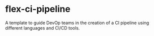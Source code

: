 # flex-ci-pipeline
A template to guide DevOp teams in the creation of a CI pipeline using different languages and CI/CD tools.
